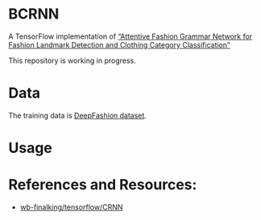 # BCRNN
A TensorFlow implementation of [“Attentive Fashion Grammar Network for Fashion Landmark Detection and Clothing Category Classification”](http://web.cs.ucla.edu/~yuanluxu/publications/fashion_grammar_cvpr18.pdf)

This repository is working in progress.

# Data
The training data is [DeepFashion dataset]().

# Usage

# References and Resources:
- [wb-finalking/tensorflow/CRNN](https://github.com/wb-finalking/tensorflow/tree/master/CRNN)